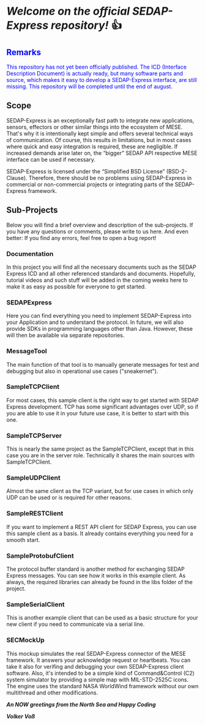 # *Welcome on the official SEDAP-Express repository!* :+1:

## <span style="color:blue">Remarks</span> 
<span style="color:blue">
This repository has not yet been officially published. The ICD (Interface Description Document) is actually ready, but many software parts and source, which makes it easy to develop a SEDAP-Express interface, are still missing. This repository will be completed until the end of august.
</span>
 
## Scope

SEDAP-Express is an exceptionally fast path to integrate new applications, sensors, effectors or other similar things into the ecosystem of MESE. That's why it is intentionally kept simple and offers several technical ways of communication. Of course, this results in limitations, but in most cases where quick and easy integration is required, these are negligible. If increased demands arise later on, the “bigger” SEDAP API respective MESE interface can be used if necessary.

SEDAP-Express is licensed under the “Simplified BSD License” (BSD-2-Clause). Therefore, there should be no problems using SEDAP-Express in commercial or non-commercial projects or integrating parts of the SEDAP-Express framework.


## Sub-Projects

Below you will find a brief overview and description of the sub-projects. If you have any questions or comments, please write to us here. And even better: If you find any errors, feel free to open a bug report!


### Documentation 
In this project you will find all the necessary documents such as the SEDAP Express ICD and all other referenced standards and documents. Hopefully, tutorial videos and such stuff will be added in the coming weeks  here to make it as easy as possible for everyone to get started.

### SEDAPExpress

Here you can find everything you need to implement SEDAP-Express into your Application and to understand the protocol. In future, we will also provide SDKs in programming languages other than Java. However, these will then be available via separate repositories.

### MessageTool
The main function of that tool is to manually generate messages for test and debugging but also in operational use cases ("sneakernet"). 

### SampleTCPClient
For most cases, this sample client is the right way to get started with SEDAP Express development. TCP has some significant advantages over UDP, so if you are able to use it in your future use case, it is better to start with this one.

### SampleTCPServer
This is nearly the same project as the SampleTCPClient, except that in this case you are in the server role. Technically it shares the main sources with SampleTCPClient.

### SampleUDPClient
Almost the same client as the TCP variant, but for use cases in which only UDP can be used or is required for other reasons.

### SampleRESTClient
If you want to implement a REST API client for SEDAP Express, you can use this sample client as a basis. It already contains everything you need for a smooth start.

### SampleProtobufClient
The protocol buffer standard is another method for exchanging SEDAP Express messages. You can see how it works in this example client. As always, the required libraries can already be found in the libs folder of the project.

### SampleSerialClient
This is another example client that can be used as a basic structure for your new client if you need to communicate via a serial line.

### SECMockUp
This mockup simulates the real SEDAP-Express connector of the MESE framework. It answers your acknowledge request or heartbeats. You can take it also for verifing and debugging your own SEDAP-Express client software. Also, it's intended to be a simple kind of Command&Control (C2) system simulator by providing a simple map with MIL-STD-2525C icons. The engine uses the standard NASA WorldWind framework without our own multithread and other modifications.




***An NOW greetings from the North Sea and Happy Coding***


***Volker Voß***
